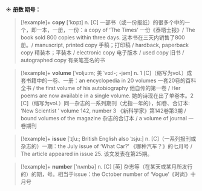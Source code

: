 ☀ <span class="category">**册数 期号：**</span>
>[!example]+ <span class="vocabulary">**copy**</span> ['kɒpɪ] 
> <span class="definition">n. [C] 一部书（或一份报纸）的很多个中的一个，即一本，一册，一份：</span>a copy of ‘The Times’ 一份《泰晤士报》/ The book sold 800 copies within three days. 这本书在三天内销售了800册。/ manuscript, printed copy 手稿；打印稿 / hardback, paperback copy 精装本；平装本 / electronic copy 电子版本 / used copy 旧书 / autographed copy 有亲笔签名的书
            
>[!example]+ <span class="vocabulary">**volume**</span> [ˈvɒlju:m; 美 ˈvɑ:l-; -jəm]
> <span class="definition">n. 1 [C]（缩写为vol.）成套书籍中的一卷、一册：</span>an encyclopedia in 20 volumes 一套20卷的百科全书 / the first volume of his autobiography 他自传的第一卷 / Her poems are now available in a single volume. 她的诗现在出了单卷本。<span class="definition">2 [C]（缩写为vol.）同一杂志的一系列期刊（尤指一年的），如卷、合订本: </span>‘New Scientist ’ volume 142, number 3 《新科学家》第142卷第3期 / bound volumes of the magazine 杂志的合订本 / a volume of journal 一卷期刊          

>[!example]+ <span class="vocabulary">**issue**</span> [ˈɪʃu:; British English also ˈɪsju:]
> <span class="definition">n. [C]（一系列报刊或杂志的）一期：</span>the July issue of ‘What Car?’ 《哪种汽车？》的七月号 / The article appeared in issue 25. 该文发表在第25期。

>[!example]+ <span class="vocabulary">**number**</span> ['nʌmbə] 
> <span class="definition">n. [C] [英] 杂志等（在某天或某月所发行的）的期，号。相当于issue：</span>the October number of ‘Vogue’《时尚》十月号
